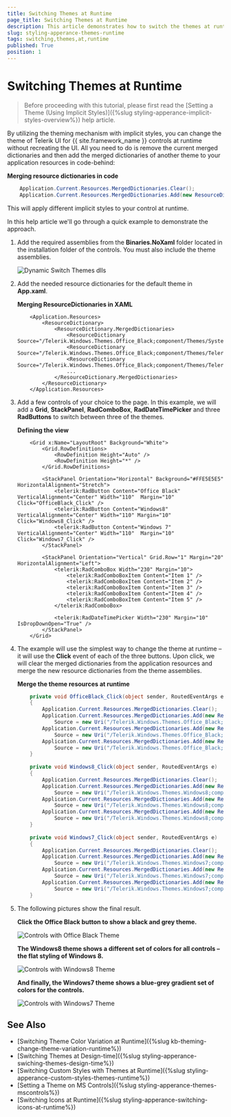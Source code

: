 ```yaml
---
title: Switching Themes at Runtime
page_title: Switching Themes at Runtime
description: This article demonstrates how to switch the themes at runtime while using the implicit styling mechanism.
slug: styling-apperance-themes-runtime
tags: switching,themes,at,runtime
published: True
position: 1
---
```


# Switching Themes at Runtime

>Before proceeding with this tutorial, please first read the [Setting a Theme (Using  Implicit Styles)]({%slug styling-apperance-implicit-styles-overview%}) help article.

By utilizing the theming mechanism with implicit styles, you can change the theme of Telerik UI for {{ site.framework_name }} controls at runtime without recreating the UI. All you need to do is remove the current merged dictionaries and then add the merged dictionaries of another theme to your application resources in code-behind:

__Merging resource dictionaries in code__ 
```C#
	Application.Current.Resources.MergedDictionaries.Clear();
	Application.Current.Resources.MergedDictionaries.Add(new ResourceDictionary() { Source = ......});
```

This will apply different implicit styles to your control at runtime.

In this help article we'll go through a quick example to demonstrate the approach.

1. Add the required assemblies from the **Binaries.NoXaml** folder located in the installation folder of the controls. You must also include the theme assemblies.
	
	![Dynamic Switch Themes dlls](images/DynamicSwitchThemes_dlls.png)

2. Add the needed resource dictionaries for the default theme in **App.xaml**.  

	__Merging ResourceDictionaries in XAML__ 
	```XAML
		<Application.Resources>
			<ResourceDictionary>
				<ResourceDictionary.MergedDictionaries>
					<ResourceDictionary Source="/Telerik.Windows.Themes.Office_Black;component/Themes/System.Windows.xaml"/>
					<ResourceDictionary Source="/Telerik.Windows.Themes.Office_Black;component/Themes/Telerik.Windows.Controls.xaml"/>
					<ResourceDictionary Source="/Telerik.Windows.Themes.Office_Black;component/Themes/Telerik.Windows.Controls.Input.xaml"/>
					...
				</ResourceDictionary.MergedDictionaries>
			</ResourceDictionary>
		</Application.Resources>
	```

3. Add a few controls of your choice to the page. In this example, we will add a **Grid**, **StackPanel**, **RadComboBox**,  **RadDateTimePicker** and three **RadButtons** to switch between three of the themes.        

	__Defining the view__  
	```XAML
		<Grid x:Name="LayoutRoot" Background="White">
			<Grid.RowDefinitions>
				<RowDefinition Height="Auto" />
				<RowDefinition Height="*" />
			</Grid.RowDefinitions>
				
			<StackPanel Orientation="Horizontal" Background="#FFE5E5E5" HorizontalAlignment="Stretch">
				<telerik:RadButton Content="Office Black" VerticalAlignment="Center" Width="110"  Margin="10" Click="OfficeBlack_Click" />
				<telerik:RadButton Content="Windows8" VerticalAlignment="Center" Width="110" Margin="10" Click="Windows8_Click" />
				<telerik:RadButton Content="Windows 7" VerticalAlignment="Center" Width="110"  Margin="10" Click="Windows7_Click" />
			</StackPanel>
			
			<StackPanel Orientation="Vertical" Grid.Row="1" Margin="20" HorizontalAlignment="Left">
				<telerik:RadComboBox Width="230" Margin="10">
					<telerik:RadComboBoxItem Content="Item 1" />
					<telerik:RadComboBoxItem Content="Item 2" />
					<telerik:RadComboBoxItem Content="Item 3" />
					<telerik:RadComboBoxItem Content="Item 4" />
					<telerik:RadComboBoxItem Content="Item 5" />
				</telerik:RadComboBox>
				
				<telerik:RadDateTimePicker Width="230" Margin="10" IsDropDownOpen="True" />
			</StackPanel>
		</Grid>
	```

4. The example will use the simplest way to change the theme at runtime – it will use the **Click** event of each of the three buttons. Upon click, we will clear the merged dictionaries from the application resources and merge the new resource dictionaries from the theme assemblies.

	__Merge the theme resources at runtime__  
	```C#
		private void OfficeBlack_Click(object sender, RoutedEventArgs e)
		{
			Application.Current.Resources.MergedDictionaries.Clear();
			Application.Current.Resources.MergedDictionaries.Add(new ResourceDictionary() { 
				Source = new Uri("/Telerik.Windows.Themes.Office_Black;component/Themes/System.Windows.xaml", UriKind.RelativeOrAbsolute)});
			Application.Current.Resources.MergedDictionaries.Add(new ResourceDictionary() { 
				Source = new Uri("/Telerik.Windows.Themes.Office_Black;component/Themes/Telerik.Windows.Controls.xaml", UriKind.RelativeOrAbsolute)});
			Application.Current.Resources.MergedDictionaries.Add(new ResourceDictionary() {
				Source = new Uri("/Telerik.Windows.Themes.Office_Black;component/Themes/Telerik.Windows.Controls.Input.xaml", UriKind.RelativeOrAbsolute)});
		}
		
		private void Windows8_Click(object sender, RoutedEventArgs e)
		{
			Application.Current.Resources.MergedDictionaries.Clear();
			Application.Current.Resources.MergedDictionaries.Add(new ResourceDictionary() { 
				Source = new Uri("/Telerik.Windows.Themes.Windows8;component/Themes/System.Windows.xaml", UriKind.RelativeOrAbsolute)});
			Application.Current.Resources.MergedDictionaries.Add(new ResourceDictionary() { 
				Source = new Uri("/Telerik.Windows.Themes.Windows8;component/Themes/Telerik.Windows.Controls.xaml", UriKind.RelativeOrAbsolute)});
			Application.Current.Resources.MergedDictionaries.Add(new ResourceDictionary() { 
				Source = new Uri("/Telerik.Windows.Themes.Windows8;component/Themes/Telerik.Windows.Controls.Input.xaml", UriKind.RelativeOrAbsolute)});
		}
		
		private void Windows7_Click(object sender, RoutedEventArgs e)
		{
			Application.Current.Resources.MergedDictionaries.Clear();
			Application.Current.Resources.MergedDictionaries.Add(new ResourceDictionary() { 
				Source = new Uri("/Telerik.Windows.Themes.Windows7;component/Themes/System.Windows.xaml", UriKind.RelativeOrAbsolute)});
			Application.Current.Resources.MergedDictionaries.Add(new ResourceDictionary() { 
				Source = new Uri("/Telerik.Windows.Themes.Windows7;component/Themes/Telerik.Windows.Controls.xaml", UriKind.RelativeOrAbsolute)});
			Application.Current.Resources.MergedDictionaries.Add(new ResourceDictionary() { 
				Source = new Uri("/Telerik.Windows.Themes.Windows7;component/Themes/Telerik.Windows.Controls.Input.xaml", UriKind.RelativeOrAbsolute)});
		}
	```

5. The following pictures show the final result.

	__Click the Office Black button to show a black and grey theme.__  
	
	![Controls with Office Black Theme](images/DynamicSwitchThemes_01.png)

	__The Windows8 theme shows a different set of colors for all controls – the flat styling of Windows 8.__  
	
	![Controls with Windows8 Theme](images/DynamicSwitchThemes_02.png)

	__And finally, the Windows7 theme shows a blue-grey gradient set of colors for the controls.__  
	
	![Controls with Windows7 Theme](images/DynamicSwitchThemes_03.png)

## See Also

* [Switching Theme Color Variation at Runtime]({%slug kb-theming-change-theme-variation-runtime%})
* [Switching Themes at Design-time]({%slug styling-apperance-swiching-themes-design-time%})
* [Switching Custom Styles with Themes at Runtime]({%slug styling-apperance-custom-styles-themes-runtime%})
* [Setting a Theme on MS Controls]({%slug styling-apperance-themes-mscontrols%})
* [Switching Icons at Runtime]({%slug styling-apperance-switching-icons-at-runtime%})
